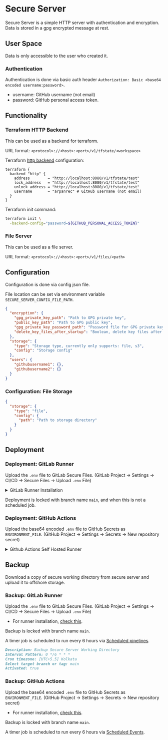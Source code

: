 # Secure Server

Secure Server is a simple HTTP server with authentication and encryption.
Data is stored in a gpg encrypted message at rest.

## User Space

Data is only accessible to the user who created it.

### Authentication

Authentication is done via basic auth header `Authorization: Basic <base64 encoded username:password>`.

- username: GitHub username (not email)
- password: GitHub personal access token.

## Functionality

### Terraform HTTP Backend

This can be used as a backend for terraform.

URL format: `<protocol>://<host>:<port>/v1/tfstate/<workspace>`

Terraform [http backend](https://developer.hashicorp.com/terraform/language/settings/backends/http) configuration:

```hcl
terraform {
  backend "http" {
    address        = "http://localhost:8080/v1/tfstate/test"
    lock_address   = "http://localhost:8080/v1/tfstate/test"
    unlock_address = "http://localhost:8080/v1/tfstate/test"
    username       = "arpanrec" # GitHub username (not email)
  }
}
```

Terraform init command:

```bash
terraform init \
  -backend-config="password=${GITHUB_PERSONAL_ACCESS_TOKEN}"
```

### File Server

This can be used as a file server.

URL format: `<protocol>://<host>:<port>/v1/files/<path>`

## Configuration

Configuration is done via config json file.

File location can be set via environment variable `SECURE_SERVER_CONFIG_FILE_PATH`.

```json
{
  "encryption": {
    "gpg_private_key_path": "Path to GPG private key",
    "public_key_path": "Path to GPG public key",
    "gpg_private_key_password_path": "Password file for GPG private key",
    "delete_key_files_after_startup": "Boolean, delete key files after startup"
  },
  "storage": {
    "type": "Storage type, currently only supports: file, s3",
    "config": "Storage config"
  },
  "users": {
    "githubusername1": {},
    "githubusername2": {}
  }
}
```

### Configuration: File Storage

```json
{
  "storage": {
    "type": "file",
    "config": {
      "path": "Path to storage directory"
    }
  }
}
```

## Deployment

### Deployment: GitLab Runner

Upload the `.env` file to GitLab Secure Files. (GitLab Project -> Settings -> CI/CD -> Secure Files -> Upload `.env` File)

<details>
  <summary>GitLab Runner Installation</summary>

Deployment is done via [gitlab-runner](https://docs.gitlab.com/runner/install/linux-repository.html).
Add the Server as gitlab-runner with shell executor, also make sure gitlab runner has root access.

- Please check the [gitlab-runner](https://docs.gitlab.com/runner/install/linux-repository.html) for the latest installation instructions.

```bash
echo "gitlab-runner ALL=(ALL) NOPASSWD: ALL" | sudo tee /etc/sudoers.d/010-gitlab-runner >/dev/null
sudo curl -L --output /usr/local/bin/gitlab-runner "https://gitlab-runner-downloads.s3.amazonaws.com/latest/binaries/gitlab-runner-linux-$(dpkg --print-architecture)"
sudo chmod +x /usr/local/bin/gitlab-runner
sudo useradd --comment 'GitLab Runner' --create-home gitlab-runner --shell /bin/bash
sudo gitlab-runner install --user=gitlab-runner --working-directory=/home/gitlab-runner
sudo gitlab-runner start
sudo gitlab-runner status
sudo rm -rf /home/gitlab-runner/.bash_logout
```

- Issue with shell executor, [check this](https://docs.gitlab.com/runner/shells/index.html#shell-profile-loading).

- Register gitlab-runner with shell executor

Settings -> CI/CD -> Runners -> Expand -> `Enable shared runners for this project`: False -> Save changes

Settings -> CI/CD -> Runners -> Expand -> `New Project Runner`

```markdown
Operating systems: Linux
Tags: secureserver
Run untagged jobs: False
Details: Secure Server
Configuration (optional):
  - Paused: False
  - Protected: False
  - Lock to current projects: True
Maximum job timeout: 600
```

```bash
sudo gitlab-runner register \
  --non-interactive \
  --name secureserver \
  --url "https://gitlab.com" \
  --token "${TOKEN}" \
  --executor "shell"
```

- Remove gitlab-runner

```bash
sudo gitlab-runner uninstall
sudo rm -rf /usr/local/bin/gitlab-runner
sudo userdel -r gitlab-runner
sudo rm -rf /home/gitlab-runner/
sudo rm -rf /etc/gitlab-runner
```

</details>

Deployment is locked with branch name `main`, and when this is not a scheduled job.

### Deployment: GitHub Actions

Upload the base64 encoded `.env` file to GitHub Secrets as `ENVIRONMENT_FILE`. (GitHub Project -> Settings -> Secrets -> New repository secret)

<details>
  <summary>Github Actions Self Hosted Runner</summary>

Deployment is done via [GitHub Actions Self Hosted Runner](https://docs.github.com/en/actions/hosting-your-own-runners/about-self-hosted-runners).
Make sure GitHub Actions Self Hosted Runner has NOPASSWD root access.

- Install GitHub Actions Self Hosted Runner

```bash
sudo useradd -m -s /bin/bash actions-runner
echo "actions-runner ALL=(ALL) NOPASSWD: ALL" | sudo tee /etc/sudoers.d/010-actions-runner >/dev/null
sudo su - actions-runner
cd ~
curl -o actions-runner-linux-x64-2.309.0.tar.gz \
  -L https://github.com/actions/runner/releases/download/v2.309.0/actions-runner-linux-x64-2.309.0.tar.gz
echo "2974243bab2a282349ac833475d241d5273605d3628f0685bd07fb5530f9bb1a  actions-runner-linux-x64-2.309.0.tar.gz" | shasum -a 256 -c
tar xzf ./actions-runner-linux-x64-2.309.0.tar.gz
./config.sh --url https://github.com/arpanrec/secureserver --token "${TOKEN}" --name secureserver --work _work --labels secureserver --unattended
sudo ./svc.sh install
sudo ./svc.sh start
```

- Remove GitHub Actions Self Hosted Runner

```bash
sudo ./svc.sh stop
sudo ./svc.sh uninstall
./config.sh remove --token "${TOKEN}"
sudo userdel -r actions-runner
```

</details>

## Backup

Download a copy of secure working directory from secure server and upload it to offshore storage.

### Backup: GitLab Runner

Upload the `.env` file to GitLab Secure Files. (GitLab Project -> Settings -> CI/CD -> Secure Files -> Upload `.env` File)

- For runner installation, [check this](#deployment-gitlab-runner).

Backup is locked with branch name `main`.

A timer job is scheduled to run every 6 hours via [Scheduled pipelines](https://docs.gitlab.com/ee/ci/pipelines/schedules.html).

```markdown
Description: Backup Secure Server Working Directory
Interval Pattern: 0 */6 * * *
Cron timezone: [UTC+5.5] Kolkata
Select target branch or tag: main
Activated: true
```

### Backup: GitHub Actions

Upload the base64 encoded `.env` file to GitHub Secrets as `ENVIRONMENT_FILE`. (GitHub Project -> Settings -> Secrets -> New repository secret)

- For runner installation, [check this](#deployment-github-actions).

Backup is locked with branch name `main`.

A timer job is scheduled to run every 6 hours via [Scheduled Events](https://docs.github.com/en/actions/reference/events-that-trigger-workflows#scheduled-events).
